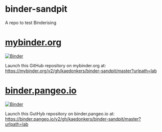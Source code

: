 # binder-sandpit
A repo to test Binderising

# [mybinder.org](https://mybinder.org)
[![Binder](https://mybinder.org/badge_logo.svg)](https://mybinder.org/v2/gh/kaedonkers/binder-sandpit/master?urlpath=lab)

Launch this GitHub repository on mybinder.org at:
https://mybinder.org/v2/gh/kaedonkers/binder-sandpit/master?urlpath=lab

# [binder.pangeo.io](https://binder.pangeo.io)
[![Binder](https://binder.pangeo.io/badge_logo.svg)](https://binder.pangeo.io/v2/gh/kaedonkers/binder-sandpit/master?urlpath=lab)

Launch this GutHyb repository on binder.pangeo.io at:
https://binder.pangeo.io/v2/gh/kaedonkers/binder-sandpit/master?urlpath=lab
